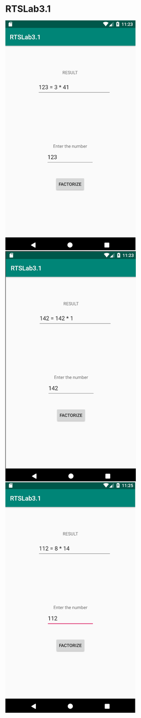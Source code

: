 # RTSLab3.1

![Example1](https://github.com/bowuse/RTSLab3.1/blob/master/examples/Screenshot%20from%202020-04-15%2011-23-09.png)
![Example2](https://github.com/bowuse/RTSLab3.1/blob/master/examples/Screenshot%20from%202020-04-15%2011-23-33.png)
![Example3](https://github.com/bowuse/RTSLab3.1/blob/master/examples/Screenshot%20from%202020-04-15%2011-25-12.png)
